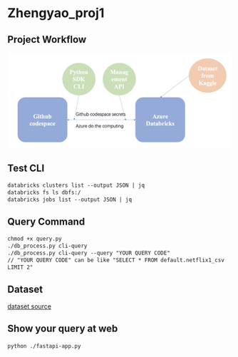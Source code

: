 # Zhengyao_proj1

## Project Workflow
![image](https://github.com/nogibjj/Zhengyao_proj1/blob/main/image.png)

## Test CLI
```
databricks clusters list --output JSON | jq
databricks fs ls dbfs:/
databricks jobs list --output JSON | jq
```

## Query Command
```
chmod +x query.py
./db_process.py cli-query
./db_process.py cli-query --query "YOUR QUERY CODE"
// "YOUR QUERY CODE" can be like "SELECT * FROM default.netflix1_csv LIMIT 2"
```

## Dataset
[dataset source](https://www.kaggle.com/datasets/ariyoomotade/netflix-data-cleaning-analysis-and-visualization)

## Show your query at web
```
python ./fastapi-app.py
```